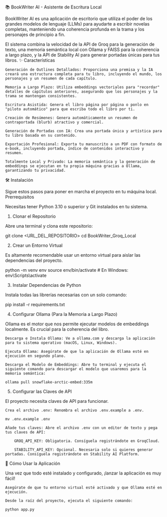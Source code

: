📚 BookWriter AI - Asistente de Escritura Local

BookWriter AI es una aplicación de escritorio que utiliza el poder de los grandes modelos de lenguaje (LLMs) para ayudarte a escribir novelas completas, manteniendo una coherencia profunda en la trama y los personajes de principio a fin.

El sistema combina la velocidad de la API de Groq para la generación de texto, una memoria semántica local con Ollama y FAISS para la coherencia a largo plazo, y la API de Stability AI para generar portadas únicas para tus libros.
✨ Características

    Generación de Outlines Detallados: Proporciona una premisa y la IA creará una estructura completa para tu libro, incluyendo el mundo, los personajes y un resumen de cada capítulo.

    Memoria a Largo Plazo: Utiliza embeddings vectoriales para "recordar" detalles de capítulos anteriores, asegurando que los personajes y la trama se mantengan consistentes.

    Escritura Asistida: Genera el libro página por página o ponlo en "piloto automático" para que escriba todo el libro por ti.

    Creación de Resúmenes: Genera automáticamente un resumen de contraportada (blurb) atractivo y comercial.

    Generación de Portadas con IA: Crea una portada única y artística para tu libro basada en su contenido.

    Exportación Profesional: Exporta tu manuscrito a un PDF con formato de e-book, incluyendo portada, índice de contenidos interactivo y resumen.

    Totalmente Local y Privado: La memoria semántica y la generación de embeddings se ejecutan en tu propia máquina gracias a Ollama, garantizando tu privacidad.

🛠️ Instalación

Sigue estos pasos para poner en marcha el proyecto en tu máquina local.
Prerrequisitos

Necesitas tener Python 3.10 o superior y Git instalados en tu sistema.
1. Clonar el Repositorio

Abre una terminal y clona este repositorio:

git clone <URL_DEL_REPOSITORIO>
cd BookWriter_Groq_Local

2. Crear un Entorno Virtual

Es altamente recomendable usar un entorno virtual para aislar las dependencias del proyecto.

python -m venv env
source env/bin/activate  # En Windows: env\Scripts\activate

3. Instalar Dependencias de Python

Instala todas las librerías necesarias con un solo comando:

pip install -r requirements.txt

4. Configurar Ollama (Para la Memoria a Largo Plazo)

Ollama es el motor que nos permite ejecutar modelos de embeddings localmente. Es crucial para la coherencia del libro.

    Descarga e Instala Ollama: Ve a ollama.com y descarga la aplicación para tu sistema operativo (macOS, Linux, Windows).

    Ejecuta Ollama: Asegúrate de que la aplicación de Ollama esté en ejecución en segundo plano.

    Descarga el Modelo de Embeddings: Abre tu terminal y ejecuta el siguiente comando para descargar el modelo que usaremos para la memoria semántica:

    ollama pull snowflake-arctic-embed:335m

5. Configurar las Claves de API

El proyecto necesita claves de API para funcionar.

    Crea el archivo .env: Renombra el archivo .env.example a .env.

    mv .env.example .env

    Añade tus claves: Abre el archivo .env con un editor de texto y pega tus claves de API:

        GROQ_API_KEY: Obligatoria. Consíguela registrándote en GroqCloud.

        STABILITY_API_KEY: Opcional. Necesaria solo si quieres generar portadas. Consíguela registrándote en Stability AI Platform.

🚀 Cómo Usar la Aplicación

Una vez que todo esté instalado y configurado, ¡lanzar la aplicación es muy fácil!

    Asegúrate de que tu entorno virtual esté activado y que Ollama esté en ejecución.

    Desde la raíz del proyecto, ejecuta el siguiente comando:

    python app.py

